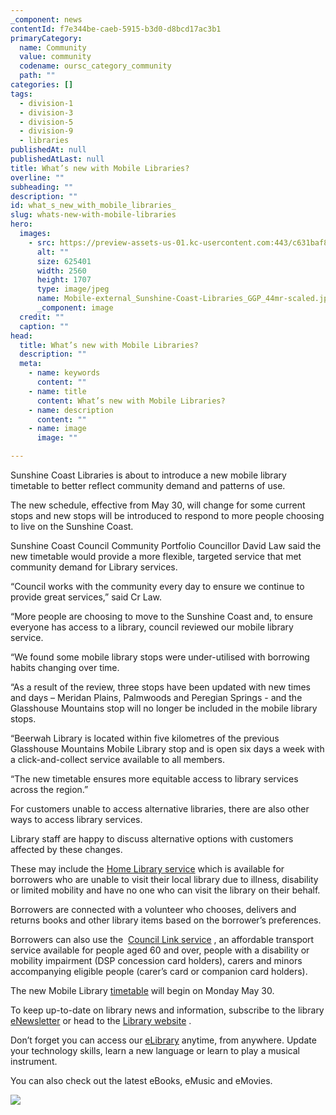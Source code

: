 ```yaml
---
_component: news
contentId: f7e344be-caeb-5915-b3d0-d8bcd17ac3b1
primaryCategory:
  name: Community
  value: community
  codename: oursc_category_community
  path: ""
categories: []
tags:
  - division-1
  - division-3
  - division-5
  - division-9
  - libraries
publishedAt: null
publishedAtLast: null
title: What’s new with Mobile Libraries?
overline: ""
subheading: ""
description: ""
id: what_s_new_with_mobile_libraries_
slug: whats-new-with-mobile-libraries
hero:
  images:
    - src: https://preview-assets-us-01.kc-usercontent.com:443/c631baf8-1b46-001f-580c-d0001b68b4a8/bc822d9d-391f-459b-8022-15dd011ad31a/Mobile-external_Sunshine-Coast-Libraries_GGP_44mr-scaled.jpg
      alt: ""
      size: 625401
      width: 2560
      height: 1707
      type: image/jpeg
      name: Mobile-external_Sunshine-Coast-Libraries_GGP_44mr-scaled.jpg
      _component: image
  credit: ""
  caption: ""
head:
  title: What’s new with Mobile Libraries?
  description: ""
  meta:
    - name: keywords
      content: ""
    - name: title
      content: What’s new with Mobile Libraries?
    - name: description
      content: ""
    - name: image
      image: ""

---
```

Sunshine Coast Libraries is about to introduce a new mobile library timetable to better reflect community demand and patterns of use.

The new schedule, effective from May 30, will change for some current stops and new stops will be introduced to respond to more people choosing to live on the Sunshine Coast.

Sunshine Coast Council Community Portfolio Councillor David Law said the new timetable would provide a more flexible, targeted service that met community demand for Library services.

“Council works with the community every day to ensure we continue to provide great services,” said Cr Law. 

“More people are choosing to move to the Sunshine Coast and, to ensure everyone has access to a library, council reviewed our mobile library service.

“We found some mobile library stops were under-utilised with borrowing habits changing over time.

“As a result of the review, three stops have been updated with new times and days – Meridan Plains, Palmwoods and Peregian Springs - and the Glasshouse Mountains stop will no longer be included in the mobile library stops. 

“Beerwah Library is located within five kilometres of the previous Glasshouse Mountains Mobile Library stop and is open six days a week with a click-and-collect service available to all members.

“The new timetable ensures more equitable access to library services across the region.”

For customers unable to access alternative libraries, there are also other ways to access library services.

Library staff are happy to discuss alternative options with customers affected by these changes.

These may include the [Home Library service](https://library.sunshinecoast.qld.gov.au/Services/Home-Library-Service)
&#x20;which is available for borrowers who are unable to visit their local library due to illness, disability or limited mobility and have no one who can visit the library on their behalf.

Borrowers are connected with a volunteer who chooses, delivers and returns books and other library items based on the borrower’s preferences. 

Borrowers can also use the  [Council Link service](https://www.sunshinecoast.qld.gov.au/Living-and-Community/Roads-and-Transport/Transport-options/Public-Transport/Council-Link)
, an affordable transport service available for people aged 60 and over, people with a disability or mobility impairment (DSP concession card holders), carers and minors accompanying eligible people (carer’s card or companion card holders).

The new Mobile Library [timetable](https://library.sunshinecoast.qld.gov.au/Visit/Mobile-Libraries/Mobile-Timetable)
&#x20;will begin on Monday May 30.

To keep up-to-date on library news and information, subscribe to the library [eNewsletter](https://www.sbm21.com/SunshineCoastRegionalCouncil/subscribe.cfm)
&#x20;or head to the [Library website](https://library.sunshinecoast.qld.gov.au/)
.

Don’t forget you can access our [eLibrary](https://library.sunshinecoast.qld.gov.au/eLibrary)
&#x20;anytime, from anywhere. Update your technology skills, learn a new language or learn to play a musical instrument.

You can also check out the latest eBooks, eMusic and eMovies.

![](https://preview-assets-us-01.kc-usercontent.com:443/c631baf8-1b46-001f-580c-d0001b68b4a8/7b4d244b-7c6e-4549-ac7b-b0b9f2135b2e/Mobile-internal_Sunshine-Coast-Libraries_GGP_549mr-1024x683.jpg)
